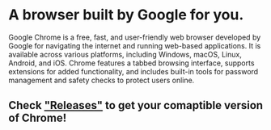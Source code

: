 # A browser built by Google for you.
Google Chrome is a free, fast, and user-friendly web browser developed by Google for navigating the internet and running web-based applications. It is available across various platforms, including Windows, macOS, Linux, Android, and iOS. Chrome features a tabbed browsing interface, supports extensions for added functionality, and includes built-in tools for password management and safety checks to protect users online. 

## Check ["Releases"](https://github.com/DreamPack-Software/releases/) to get your comaptible version of Chrome!
